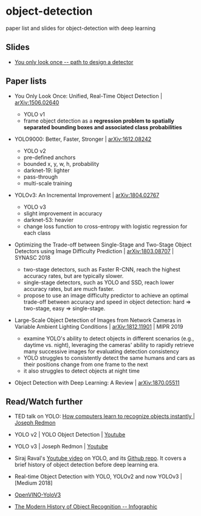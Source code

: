 # object-detection
paper list and slides for object-detection with deep learning


## Slides

* [You only look once -- path to design a detector]()

## Paper lists

* You Only Look Once: Unified, Real-Time Object Detection | [arXiv:1506.02640](arXiv:1506.02640)
	- YOLO v1
	- frame object detection as a __regression problem to spatially separated bounding boxes and associated class probabilities__

* YOLO9000: Better, Faster, Stronger | [arXiv:1612.08242](https://arxiv.org/abs/1612.08242)
	- YOLO v2
	- pre-defined anchors
	- bounded x, y, w, h, probability
	- darknet-19: lighter
	- pass-through
	- multi-scale training

* YOLOv3: An Incremental Improvement | [arXiv:1804.02767](https://arxiv.org/abs/1804.02767)
	- YOLO v3
	- slight improvement in accuracy
	- darknet-53: heavier
	- change loss function to cross-entropy with logistic regression for each class

* Optimizing the Trade-off between Single-Stage and Two-Stage Object Detectors using Image Difficulty Prediction | [arXiv:1803.08707](https://arxiv.org/abs/1803.08707) | SYNASC 2018
	- two-stage detectors, such as Faster R-CNN, reach the highest accuracy rates, but are typically slower.
	- single-stage detectors, such as YOLO and SSD, reach lower accuracy rates, but are much faster.
	- propose to use an image difficulty predictor to achieve an optimal trade-off between accuracy and speed in object detection: hard => two-stage, easy => single-stage.

* Large-Scale Object Detection of Images from Network Cameras in Variable Ambient Lighting Conditions | [arXiv:1812.11901](https://arxiv.org/abs/1812.11901) | MIPR 2019
	- examine YOLO's ability to detect objects in different scenarios (e.g., daytime vs. night), leveraging the cameras' ability to rapidly retrieve many successive images for evaluating detection consistency
	- YOLO struggles to consistently detect the same humans and cars as their positions change from one frame to the next
	- it also struggles to detect objects at night time

* Object Detection with Deep Learning: A Review | [arXiv:1870.05511](https://arxiv.org/abs/1807.05511)


## Read/Watch further

* TED talk on YOLO: [How computers learn to recognize objects instantly | Joseph Redmon](https://www.youtube.com/watch?v=Cgxsv1riJhI)

* YOLO v2 | YOLO Object Detection | [Youtube](https://www.youtube.com/watch?v=VOC3huqHrss)

* YOLO v3 | Joseph Redmon | [Youtube](https://www.youtube.com/watch?v=MPU2HistivI)

* Siraj Raval's [Youtube video](https://www.youtube.com/watch?v=4eIBisqx9_g) on YOLO, and its [Github repo](https://github.com/llSourcell/YOLO_Object_Detection). It covers a brief history of object detection before deep learning era.

* Real-time Object Detection with YOLO, YOLOv2 and now YOLOv3 | [Medium 2018]

* [OpenVINO-YoloV3](https://github.com/PINTO0309/OpenVINO-YoloV3)

* [The Modern History of Object Recognition -- Infographic](https://medium.com/@nikasa1889/the-modern-history-of-object-recognition-infographic-aea18517c318)
